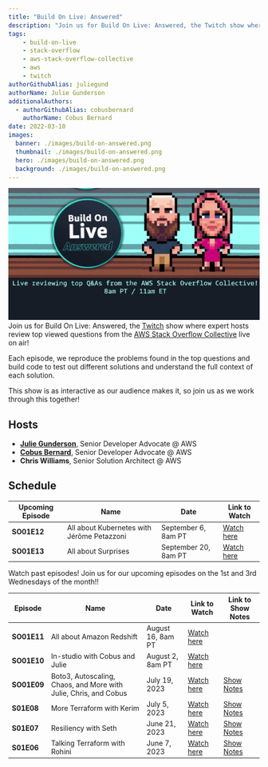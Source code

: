 ```yaml
---
title: "Build On Live: Answered"
description: "Join us for Build On Live: Answered, the Twitch show where expert hosts review top viewed questions from the AWS Stack Overflow Collective live on air!"
tags:
    - build-on-live
    - stack-overflow
    - aws-stack-overflow-collective
    - aws
    - twitch
authorGithubAlias: juliegund
authorName: Julie Gunderson
additionalAuthors: 
  - authorGithubAlias: cobusbernard
    authorName: Cobus Bernard
date: 2022-03-10
images:
  banner: ./images/build-on-answered.png
  thumbnail: ./images/build-on-answered.png
  hero: ./images/build-on-answered.png
  background: ./images/build-on-answered.png
---
```

![8-bit image of Julie and Cobus](images/buildonansweredgifimage.gif)
Join us for Build On Live: Answered, the [Twitch](https://twitch.tv/aws) show where expert hosts review top viewed questions from the [AWS Stack Overflow Collective](https://stackoverflow.com/collectives/aws) live on air!

Each episode, we reproduce the problems found in the top questions and build code to test out different solutions and understand the full context of each solution.

This show is as interactive as our audience makes it, so join us as we work through this together!

## Hosts

* [**Julie Gunderson**](https://twitter.com/Julie_Gund), Senior Developer Advocate @ AWS
* [**Cobus Bernard**](https://twitter.com/cobusbernard), Senior Developer Advocate @ AWS
* **Chris Williams**, Senior Solution Architect @ AWS

## Schedule

| Upcoming Episode | Name| Date | Link to Watch |
|--|--|--|--|
| **SO01E12** | All about Kubernetes with Jérôme Petazzoni | September 6, 8am PT | [Watch here](https://twitch.tv) |
| **SO01E13** | All about Surprises | September 20, 8am PT | [Watch here](https://twitch.tv) |

Watch past episodes!
Join us for our upcoming episodes on the 1st and 3rd Wednesdays of the month!!

| Episode | Name| Date | Link to Watch | Link to Show Notes |
|--|--|--|--|--|
| **SO01E11** | All about Amazon Redshift | August 16, 8am PT | [Watch here](https://twitch.tv) |
| **SO01E10** | In-studio with Cobus and Julie | August 2, 8am PT | [Watch here](https://twitch.tv) 
| **SO01E09** | Boto3, Autoscaling, Chaos, and More with Julie, Chris, and Cobus | July 19, 2023 | [Watch here](https://www.twitch.tv/videos/1876114874) | [Show Notes](/livestreams/build-on-answered/2023-07-19) |
| **S01E08**| More Terraform with Kerim | July 5, 2023 | [Watch here](https://www.twitch.tv/videos/1864025107 ) | [Show Notes](/livestreams/build-on-answered/2023-07-05)|
| **S01E07** | Resiliency with Seth | June 21, 2023 | [Watch here](https://www.twitch.tv/videos/1856494950 ) | [Show Notes](/livestreams/build-on-answered/2023-06-21)|
| **S01E06** | Talking Terraform with Rohini | June 7, 2023 | [Watch here](https://www.twitch.tv/videos/1850485117) | [Show Notes](/livestreams/build-on-answered/2023-06-07)|



